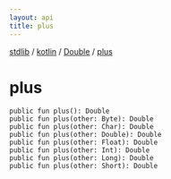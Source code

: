 ```yaml
---
layout: api
title: plus
---
```

[stdlib](../../index.html) / [kotlin](../index.html) / [Double](index.html) / [plus](plus.html)

# plus

```
public fun plus(): Double
public fun plus(other: Byte): Double
public fun plus(other: Char): Double
public fun plus(other: Double): Double
public fun plus(other: Float): Double
public fun plus(other: Int): Double
public fun plus(other: Long): Double
public fun plus(other: Short): Double
```
